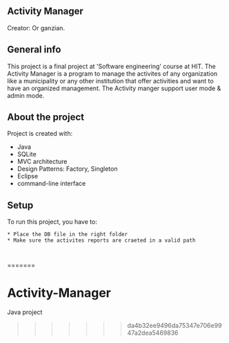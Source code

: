 
## Activity Manager

Creator: Or ganzian.

## General info
This project is a final project at 'Software engineering' course at HIT.
The Activity Manager is a program to manage the activites of any organization like a municipality or any other institution that offer activities and want to have an organized management.
The Activity manger support user mode & admin mode.
	
## About the project
Project is created with:
* Java
* SQLite
* MVC architecture
* Design Patterns: Factory, Singleton
* Eclipse
* command-line interface
	
## Setup
To run this project, you have to:

```
* Place the DB file in the right folder
* Make sure the activites reports are craeted in a valid path



```
=======
# Activity-Manager
Java project
>>>>>>> da4b32ee9496da75347e706e9947a2dea5469836
